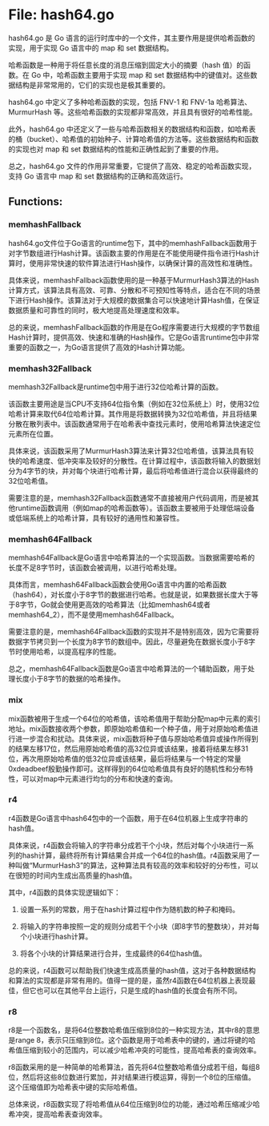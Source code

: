 # File: hash64.go

hash64.go 是 Go 语言的运行时库中的一个文件，其主要作用是提供哈希函数的实现，用于实现 Go 语言中的 map 和 set 数据结构。

哈希函数是一种用于将任意长度的消息压缩到固定大小的摘要（hash 值）的函数。在 Go 中，哈希函数主要用于实现 map 和 set 数据结构中的键值对。这些数据结构是非常常用的，它们的实现也是极其重要的。

hash64.go 中定义了多种哈希函数的实现，包括 FNV-1 和 FNV-1a 哈希算法、MurmurHash 等。这些哈希函数的实现都非常高效，并且具有很好的哈希性能。

此外，hash64.go 中还定义了一些与哈希函数相关的数据结构和函数，如哈希表的桶（bucket）、哈希值的初始种子、计算哈希值的方法等。这些数据结构和函数的实现也对 map 和 set 数据结构的性能和正确性起到了重要的作用。

总之，hash64.go 文件的作用非常重要，它提供了高效、稳定的哈希函数实现，支持 Go 语言中 map 和 set 数据结构的正确和高效运行。

## Functions:

### memhashFallback

hash64.go文件位于Go语言的runtime包下，其中的memhashFallback函数用于对字节数组进行Hash计算。该函数主要的作用是在不能使用硬件指令进行Hash计算时，使用非常快速的软件算法进行Hash操作，以确保计算的高效性和准确性。

具体来说，memhashFallback函数使用的是一种基于MurmurHash3算法的Hash计算方式，该算法具有高效、可靠、分散和不可预知性等特点，适合在不同的场景下进行Hash操作。该算法对于大规模的数据集合可以快速地计算Hash值，在保证数据质量和可靠性的同时，极大地提高处理速度和效率。

总的来说，memhashFallback函数的作用是在Go程序需要进行大规模的字节数组Hash计算时，提供高效、快速和准确的Hash操作。它是Go语言runtime包中非常重要的函数之一，为Go语言提供了高效的Hash计算功能。



### memhash32Fallback

memhash32Fallback是runtime包中用于进行32位哈希计算的函数。

该函数主要用途是当CPU不支持64位指令集（例如在32位系统上）时，使用32位哈希计算来取代64位哈希计算。其作用是将数据转换为32位哈希值，并且将结果分散在散列表中。该函数通常用于在哈希表中查找元素时，使用哈希算法快速定位元素所在位置。

具体来说，该函数采用了MurmurHash3算法来计算32位哈希值，该算法具有较快的哈希速度、低冲突率及较好的分散性。在计算过程中，该函数将输入的数据划分为4字节的块，并对每个块进行哈希计算，最后将哈希值进行混合以获得最终的32位哈希值。

需要注意的是，memhash32Fallback函数通常不直接被用户代码调用，而是被其他runtime函数调用（例如map的哈希函数等）。该函数主要被用于处理低端设备或低端系统上的哈希计算，具有较好的通用性和兼容性。



### memhash64Fallback

memhash64Fallback是Go语言中哈希算法的一个实现函数。当数据需要哈希的长度不足8字节时，该函数会被调用，以进行哈希处理。

具体而言，memhash64Fallback函数会使用Go语言中内置的哈希函数（hash64），对长度小于8字节的数据进行哈希。也就是说，如果数据长度大于等于8字节，Go就会使用更高效的哈希算法（比如memhash64或者memhash64_2），而不是使用memhash64Fallback。

需要注意的是，memhash64Fallback函数的实现并不是特别高效，因为它需要将数据字节拷贝到一个长度为8字节的数组中。因此，尽量避免在数据长度小于8字节时使用哈希，以提高程序的性能。

总之，memhash64Fallback函数是Go语言中哈希算法的一个辅助函数，用于处理长度小于8字节的数据的哈希操作。



### mix

mix函数被用于生成一个64位的哈希值，该哈希值用于帮助分配map中元素的索引地址。mix函数接收两个参数，即原始哈希值和一个种子值，用于对原始哈希值进行进一步混合和扰动。具体来说，mix函数将种子值与原始哈希值异或操作所得到的结果左移17位，然后用原始哈希值的高32位异或该结果，接着将结果左移31位，再次用原始哈希值的低32位异或该结果，最后将结果与一个特定的常量0xdeadbeef殷勤操作即可。这样得到的64位哈希值具有良好的随机性和分布特性，可以对map中元素进行均匀的分布和快速的查询。



### r4

r4函数是Go语言中hash64包中的一个函数，用于在64位机器上生成字符串的hash值。

具体来说，r4函数会将输入的字符串分成若干个小块，然后对每个小块进行一系列的hash计算，最终将所有计算结果合并成一个64位的hash值。r4函数采用了一种叫做“MurmurHash3”的算法，这种算法具有较高的效率和较好的分布性，可以在很短的时间内生成出高质量的hash值。

其中，r4函数的具体实现逻辑如下：

1. 设置一系列的常数，用于在hash计算过程中作为随机数的种子和掩码。

2. 将输入的字符串按照一定的规则分成若干个小块（即8字节的整数块），并对每个小块进行hash计算。

3. 将各个小块的计算结果进行合并，生成最终的64位hash值。

总的来说，r4函数可以帮助我们快速生成高质量的hash值，这对于各种数据结构和算法的实现都是非常有用的。值得一提的是，虽然r4函数在64位机器上表现最佳，但它也可以在其他平台上运行，只是生成的hash值的长度会有所不同。



### r8

r8是一个函数名，是将64位整数哈希值压缩到8位的一种实现方法，其中r8的意思是range 8，表示只压缩到8位。这个函数是用于哈希表中的键的，通过将键的哈希值压缩到较小的范围内，可以减少哈希冲突的可能性，提高哈希表的查询效率。

r8函数采用的是一种简单的哈希算法，首先将64位整数哈希值分成若干组，每组8位，然后将这些8位数进行累加，并对结果进行模运算，得到一个8位的压缩值。这个压缩值即为哈希表中键的实际哈希值。

总体来说，r8函数实现了将哈希值从64位压缩到8位的功能，通过哈希压缩减少哈希冲突，提高哈希表查询效率。



